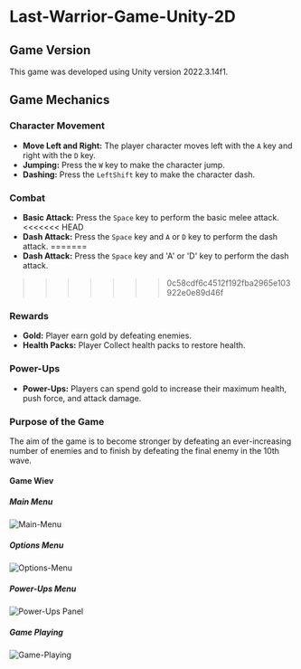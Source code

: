 # Last-Warrior-Game-Unity-2D
## Game Version
This game was developed using Unity version 2022.3.14f1.
## Game Mechanics
### Character Movement
- **Move Left and Right:** The player character moves left with the `A` key and right with the `D` key.
- **Jumping:** Press the `W` key to make the character jump.
- **Dashing:** Press the `LeftShift` key to make the character dash.
### Combat
- **Basic Attack:** Press the `Space` key to perform the basic melee attack.
<<<<<<< HEAD
- **Dash Attack:** Press the `Space` key and `A` or `D` key to perform the dash attack.
=======
- **Dash Attack:** Press the `Space` key and 'A' or 'D' key to perform the dash attack.
>>>>>>> 0c58cdf6c4512f192fba2965e103922e0e89d46f
### Rewards 
- **Gold:** Player earn gold by defeating enemies.
- **Health Packs:** Player Collect health packs to restore health.
### Power-Ups
- **Power-Ups:** Players can spend gold to increase their maximum health, push force, and attack damage.
### Purpose of the Game
The aim of the game is to become stronger by defeating an ever-increasing number of enemies and to finish by defeating the final enemy in the 10th wave.

#### Game Wiev
##### Main Menu
![Main-Menu](https://github.com/user-attachments/assets/8e986901-50b1-4ee9-a3a7-c48b40aac7e0)
##### Options Menu
![Options-Menu](https://github.com/user-attachments/assets/5f2c8459-a0fe-4bf7-a072-d2902a7e8e83)
##### Power-Ups Menu
![Power-Ups Panel](https://github.com/user-attachments/assets/b9ade527-8d0f-4e9f-baa0-6c1601c8f020)
##### Game Playing
![Game-Playing](https://github.com/user-attachments/assets/d39e9ca5-dc05-471d-83eb-284951511456)






 
